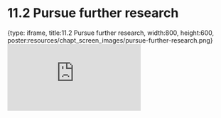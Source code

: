 # 11.2 Pursue further research
 
{type: iframe, title:11.2 Pursue further research, width:800, height:600, poster:resources/chapt_screen_images/pursue-further-research.png}
![](https://sayumiyork.github.io/miniCURE-16S_Test/pursue-further-research.html)
 

 
